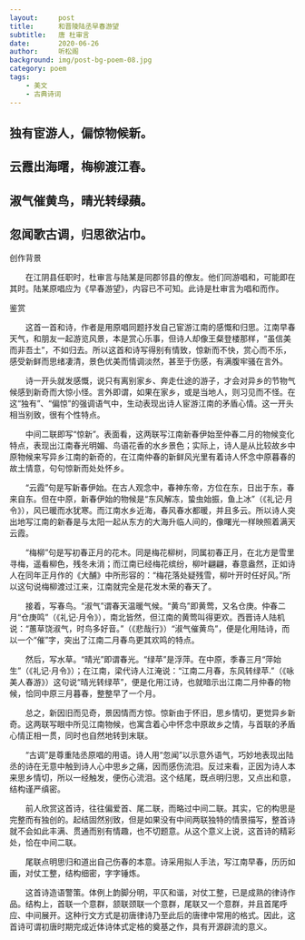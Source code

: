 ```yaml
---
layout:     post
title:      和晋陵陆丞早春游望
subtitle:   唐 杜审言
date:       2020-06-26
author:     听松阁
background: img/post-bg-poem-08.jpg
category: poem
tags:
    - 美文
    - 古典诗词
---
```


## 独有宦游人，偏惊物候新。

## 云霞出海曙，梅柳渡江春。

## 淑气催黄鸟，晴光转绿蘋。

## 忽闻歌古调，归思欲沾巾。





创作背景



　　在江阴县任职时，杜审言与陆某是同郡邻县的僚友。他们同游唱和，可能即在其时。陆某原唱应为《早春游望》，内容已不可知。此诗是杜审言为唱和而作。





鉴赏



　　这首一首和诗，作者是用原唱同题抒发自己宦游江南的感慨和归思。江南早春天气，和朋友一起游览风景，本是赏心乐事，但诗人却像王粲登楼那样，“虽信美而非吾土”，不如归去。所以这首和诗写得别有情致，惊新而不快，赏心而不乐，感受新鲜而思绪凄清，景色优美而情调淡然，甚至于伤感，有满腹牢骚在言外。



　　诗一开头就发感慨，说只有离别家乡、奔走仕途的游子，才会对异乡的节物气候感到新奇而大惊小怪。言外即谓，如果在家乡，或是当地人，则习见而不怪。在这“独有”、“偏惊”的强调语气中，生动表现出诗人宦游江南的矛盾心情。这一开头相当别致，很有个性特点。



　　中间二联即写“惊新”。表面看，这两联写江南新春伊始至仲春二月的物候变化特点，表现出江南春光明媚、鸟语花香的水乡景色；实际上，诗人是从比较故乡中原物候来写异乡江南的新奇的，在江南仲春的新鲜风光里有着诗人怀念中原暮春的故土情意，句句惊新而处处怀乡。



　　“云霞”句是写新春伊始。在古人观念中，春神东帝，方位在东，日出于东，春来自东。但在中原，新春伊始的物候是“东风解冻，蛰虫始振，鱼上冰”（《礼记·月令》），风已暖而水犹寒。而江南水乡近海，春风春水都暖，并且多云。所以诗人突出地写江南的新春是与太阳一起从东方的大海升临人间的，像曙光一样映照着满天云霞。



　　“梅柳”句是写初春正月的花木。同是梅花柳树，同属初春正月，在北方是雪里寻梅，遥看柳色，残冬未消；而江南已经梅花缤纷，柳叶翩翩，春意盎然，正如诗人在同年正月作的《大酺》中所形容的：“梅花落处疑残雪，柳叶开时任好风。”所以这句说梅柳渡过江来，江南就完全是花发木荣的春天了。



　　接着，写春鸟。“淑气”谓春天温暖气候。“黄鸟”即黄莺，又名仓庚。仲春二月“仓庚鸣”（《礼记·月令》），南北皆然，但江南的黄莺叫得更欢。西晋诗人陆机说：“蕙草饶淑气，时鸟多好音。”（《悲哉行》）“淑气催黄鸟”，便是化用陆诗，而以一个“催”字，突出了江南二月春鸟更其欢鸣的特点。



　　然后，写水草。“晴光”即谓春光。“绿苹”是浮萍。在中原，季春三月“萍始生”（《礼记·月令》）；在江南，梁代诗人江淹说：“江南二月春，东风转绿苹.”（《咏美人春游》）这句说“晴光转绿苹”，便是化用江诗，也就暗示出江南二月仲春的物候，恰同中原三月暮春，整整早了一个月。



　　总之，新因旧而见奇，景因情而方惊。惊新由于怀旧，思乡情切，更觉异乡新奇。这两联写眼中所见江南物候，也寓含着心中怀念中原故乡之情，与首联的矛盾心情正相一贯，同时也自然地转到末联。



　　“古调”是尊重陆丞原唱的用语。诗人用“忽闻”以示意外语气，巧妙地表现出陆丞的诗在无意中触到诗人心中思乡之痛，因而感伤流泪。反过来看，正因为诗人本来思乡情切，所以一经触发，便伤心流泪。这个结尾，既点明归思，又点出和意，结构谨严缜密。



　　前人欣赏这首诗，往往偏爱首、尾二联，而略过中间二联。其实，它的构思是完整而有独创的。起结固然别致，但是如果没有中间两联独特的情景描写，整首诗就不会如此丰满、贯通而别有情趣，也不切题意。从这个意义上说，这首诗的精彩处，恰在中间二联。



　　尾联点明思归和道出自己伤春的本意。诗采用拟人手法，写江南早春，历历如画，对仗工整，结构细密，字字锤炼。



　　这首诗造语警策。体例上韵脚分明，平仄和谐，对仗工整，已是成熟的律诗作品。结构上，首联一个意群，颔联颈联一个意群，尾联又一个意群，并且首尾呼应、中间展开。这种行文方式是初唐律诗乃至此后的唐律中常用的格式。因此，这首诗可谓初唐时期完成近体诗体式定格的奠基之作，具有开源辟流的意义。

